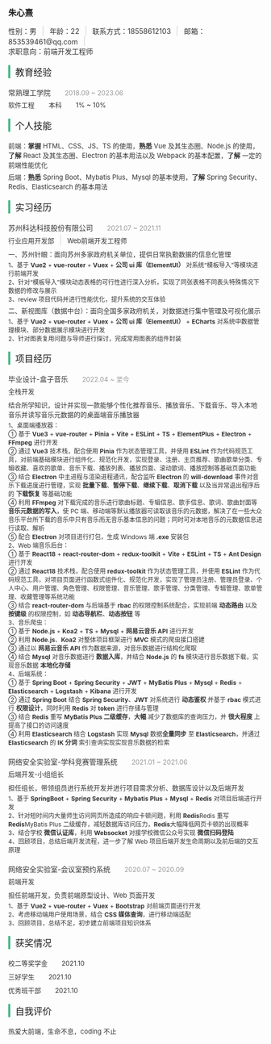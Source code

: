 <!DOCTYPE html>
<html lang="en">
	<head>
		<meta charset="UTF-8" />
		<meta http-equiv="X-UA-Compatible" content="IE=edge" />
		<meta name="viewport" content="width=device-width, initial-scale=1.0" />
		<title>朱心熹-个人简历</title>
		<style>
			body, html {
                margin: 0;
            }
			.name {
				margin: 15px 0;
			}
			.split {
				display: inline-block;
				margin: 0 8px;
				width: 2px;
				height: 20px;
				background-color: #e3e3e6;
				vertical-align: bottom;
			}
			.color-black {
				color: #333;
			}
			.title {
				margin: 18px 0 18px;
				border-left: 4px solid #42b983;
			}
			.title-font {
				padding: 0 10px;
				font-size: 18px;
			}
			.gray-font {
				padding-left: 24px;
				color: #999;
				font-size: 13px;
			}
			.simple-fort {
				color: #333;
				font-size: 13px;
			}
			.small-font {
				color: #333;
				font-size: 12px;
			}
			.padding-left-24px {
				padding-left: 24px;
			}
			.margin-0px {
				margin: 0;
			}
			.margin-top-5px {
				margin-top: 5px;
			}
			.margin-top-8px {
				margin: 8px 0 0 0;
			}
			.margin-top-3px {
				margin: 3px 0 0 0;
			}
			.color-gray {
				color: #999;
			}
			.margin-top-20px {
				margin-top: 20px;
			}
		</style>
	</head>
	<body>
		<div class="info">
			<h3 class="name">朱心熹</h3>
			<div>
				<span class="color-black">性别：男</span>
				<span class="split"></span>
				<span class="color-black">年龄：22</span>
				<span class="split"></span>
				<span class="color-black">联系方式：18558612103</span>
				<span class="split"></span>
				<span class="color-black">邮箱：853539461@qq.com</span>
				<span class="split"></span>
				<br />
				<span class="color-black">求职意向：前端开发工程师</span>
			</div>
		</div>
		<div class="education">
			<div class="title">
				<span class="title-font">教育经验</span>
			</div>
			<div class="content">
				<div>
					<span class="color-black">常熟理工学院</span>
					<span class="gray-font">2018.09 ~ 2023.06</span>
				</div>
				<div class="margin-top-5px">
					<span class="simple-fort">软件工程</span>
					<span class="simple-fort padding-left-24px">本科</span>
					<span class="simple-fort padding-left-24px">1% ~ 10%</span>
				</div>
			</div>
		</div>
		<div class="skill">
			<div class="title">
				<span class="title-font">个人技能</span>
			</div>
			<div class="content">
				<div class="margin-0px simple-fort">
					前端：<strong>掌握</strong> HTML、CSS、JS、TS 的使用，<strong>熟悉</strong> Vue 及其生态圈、Node.js 的使用，<strong>了解</strong> React 及其生态圈、Electron 的基本用法以及 Webpack 的基本配置，<strong>了解</strong> 一定的前端性能优化
				</div>
				<div class="margin-top-5px simple-fort">
					后端：<strong>熟悉</strong> Spring Boot、Mybatis Plus、Mysql 的基本使用，<strong>了解</strong> Spring Security、Redis、Elasticsearch
					的基本用法
				</div>
			</div>
		</div>
		<div class="practice">
			<div class="title">
				<span class="title-font">实习经历</span>
			</div>
			<div class="content">
				<div>
					<span class="color-black">苏州科达科技股份有限公司</span>
					<span class="gray-font">2021.07 ~ 2021.11</span>
				</div>
				<div class="margin-top-5px">
					<span class="simple-fort">行业应用开发部</span>
					<span class="split"></span>
					<span class="simple-fort">Web前端开发工程师</span>
				</div>
				<div class="simple-fort margin-top-8px">
					一、苏州针眼：面向苏州多家政府机关单位，提供日常执勤数据的信息化管理
				</div>
				<div class="small-font margin-top-3px">
					1、基于 <strong>Vue2</strong> + <strong>vue-router</strong> + <strong>Vuex</strong> + <strong>公司 ui 库（ElementUI）</strong> 对系统“模板导入”等模块进行前端开发
				</div>
				<div class="margin-0px small-font">
					2、针对“模板导入”模块动态表格的可行性进行深入分析，实现了同张表格不同表头特殊情况下数据的修改与展示
				</div>
				<div class="margin-0px small-font">3、review 项目代码并进行性能优化，提升系统的交互体验</div>
				<div class="margin-top-5px simple-fort">
					二、新视图库（数据中台）：面向全国多家政府机关，对数据进行集中管理及可视化展示
				</div>
				<div class="small-font margin-top-3px">
					1、基于 <strong>Vue2</strong> + <strong>vue-router</strong> + <strong>Vuex</strong> + <strong>公司 ui 库（ElementUI）</strong> + <strong>ECharts</strong> 对系统中数据管理模块、部分数据展示模块进行开发
				</div>
				<div class="margin-0px small-font">2、针对图表复用问题与导师进行探讨，完成常用图表的组件封装</div>
			</div>
		</div>
		<div class="project">
			<div class="title">
				<span class="title-font">项目经历</span>
			</div>
			<div class="content">
				<div>
					<div>
						<span class="color-black">毕业设计-盒子音乐</span>
						<span class="gray-font">2022.04 ~ 至今</span>
					</div>
					<div class="margin-top-5px">
						<span class="simple-fort">全栈开发</span>
					</div>
					<div class="simple-fort margin-top-8px">
						结合所学知识，设计并实现一款能够个性化推荐音乐、播放音乐、下载音乐、导入本地音乐并读写音乐元数据的的桌面端音乐播放器
					</div>
					<div class="small-font margin-top-3px">
						1、桌面端播放器：
						<br>
						① 基于 <strong>Vue3</strong> + <strong>vue-router</strong> + <strong>Pinia</strong> + <strong>Vite</strong> + <strong>ESLint</strong> + <strong>TS</strong> + <strong>ElementPlus</strong> + <strong>Electron</strong> + <strong>FFmpeg</strong> 进行开发
						<br>
						② 通过 <strong>Vue3</strong> 技术栈，配合使用 <strong>Pinia</strong> 作为状态管理工具，并使用 <strong>ESLint</strong> 作为代码规范工具，对前端基础模块进行组件化、规范化开发，实现登录、注册、主页推荐、歌曲歌单分类、专辑收藏、喜欢的歌单、音乐下载、播放列表、播放页面、滚动歌词、播放控制等基础页面功能
						<br>
						③ 结合 <strong>Electron</strong> 中主进程与渲染进程通讯，配合监听 <strong>Electron</strong> 的 <strong>will-download</strong> 事件对音乐下载进度进行管理，实现 <strong>批量下载</strong>、<strong>暂停下载</strong>、<strong>继续下载</strong>、<strong>取消下载</strong> 以及当异常退出程序后的 <strong>下载恢复</strong> 等基础功能
						<br>
						④ 利用 <strong>FFmpeg</strong> 对下载完成的音乐进行歌曲标题、专辑信息、歌手信息、歌词、歌曲封面等 <strong>音乐元数据的写入</strong>，使 PC 端、移动端等默认播放器可读取该音乐的元数据，解决了在一些大众音乐平台所下载的音乐中只有音乐而无音乐基本信息的问题；同时可对本地音乐的元数据信息进行读取、解析
						<br>
						⑤ 配合 <strong>Electron</strong> 对项目进行打包，生成 Windows 端 <strong>.exe</strong> 安装包
					</div>
					<div class="margin-0px small-font">
						2、Web 端音乐后台：
						<br>
						① 基于 <strong>React18</strong> + <strong>react-router-dom</strong> + <strong>redux-toolkit</strong> + <strong>Vite</strong> + <strong>ESLint</strong> + <strong>TS</strong> + <strong>Ant Design</strong> 进行开发
						<br> 
						② 通过 <strong>React18</strong> 技术栈，配合使用 <strong>redux-toolkit</strong> 作为状态管理工具，并使用 <strong>ESLint</strong> 作为代码规范工具，对项目页面进行函数式组件化、规范化开发，实现了管理员注册、管理员登录、个人中心、用户管理、角色管理、权限管理、音乐管理、歌手管理、分类管理、专辑管理、歌单管理、收藏管理等系统功能
						<br>
						③ 结合 <strong>react-router-dom</strong> 与后端基于 <strong>rbac</strong> 的权限控制系统配合，实现前端 <strong>动态路由</strong> 以及 <strong>按键级</strong> 的权限控制，如 <strong>动态导航栏</strong>、<strong>动态按钮</strong> 等
					</div>
					<div class="margin-0px small-font">
						3、音乐爬虫：
						<br>
						① 基于 <strong>Node.js</strong> + <strong>Koa2</strong> + <strong>TS</strong> + <strong>Mysql</strong> + <strong>网易云音乐 API</strong> 进行开发
						<br> 
						② 利用 <strong>Node.js</strong>、<strong>Koa2</strong> 对整体项目框架进行 <strong>MVC</strong> 模式的爬虫接口搭建
						<br>
						③ 通过以 <strong>网易云音乐 API</strong> 作为数据来源，对音乐数据进行结构化爬取
						<br>
						④ 结合 <strong>Mysql</strong> 对音乐数据进行 <strong>数据入库</strong>，并结合 <strong>Node.js</strong> 的 <strong>fs</strong> 模块进行音乐数据下载，实现音乐数据 <strong>本地化存储</strong>
					</div>
					<div class="margin-0px small-font">
						4、后端系统：
						<br>
						① 基于 <strong>Spring Boot</strong> + <strong>Spring Security</strong> + <strong>JWT</strong> + <strong>MyBatis Plus</strong> + <strong>Mysql</strong> + <strong>Redis</strong> + <strong>Elasticsearch</strong> + <strong>Logstash</strong> + <strong>Kibana</strong> 进行开发
						<br>
						② 通过 <strong>Spring Boot</strong> 结合 <strong>Spring Security</strong>、<strong>JWT</strong> 对系统进行 <strong>动态鉴权</strong> 并基于 <strong>rbac</strong> 模式进行 <strong>权限设计</strong>，同时利用 <strong>Redis</strong> 对 <strong>token</strong> 进行存储与管理
						<br>
						③ 结合 <strong>Redis</strong> 重写 <strong>MyBatis Plus 二级缓存</strong>，<strong>大幅</strong> 减少了数据库的查询压力，并 <strong>很大程度</strong> 上提高了接口的访问速度
						<br>
						④ 利用 <strong>Elasticsearch</strong> 结合 <strong>Logstash</strong> 实现 <strong>Mysql</strong> 数据<strong>全量同步</strong> 至 <strong>Elasticsearch</strong>，并通过 <strong>Elasticsearch</strong> 的 <strong>IK 分词</strong> 索引查询实现实现音乐数据的检索
					</div>
				</div>
				<div class="margin-top-20px">
					<div>
						<span class="color-black">网络安全实验室-学科竞赛管理系统</span>
						<span class="gray-font">2021.01 ~ 2021.06</span>
					</div>
					<div class="margin-top-5px">
						<span class="simple-fort">后端开发-小组组长</span>
					</div>
					<div class="simple-fort margin-top-8px">
						担任组长，带领组员进行系统开发并进行项目需求分析、数据库设计以及后端开发
					</div>
					<div class="small-font margin-top-3px">
						1、基于 <strong>SpringBoot</strong> + <strong>Spring Security</strong> + <strong>Mybatis Plus</strong> + <strong>Mysql</strong> + <strong>Redis</strong>
						对项目后端进行开发
					</div>
					<div class="margin-0px small-font">
						2、针对短时间内大量师生访问网页所造成的响应卡顿问题，利用 <strong>Redis</strong>Redis 重写 <strong>Redis</strong>MyBatis Plus
						二级缓存，减轻数据库访问压力，<strong>Redis</strong>大幅降低网页卡顿的出现概率
					</div>
					<div class="margin-0px small-font">
						3、结合学校 <strong>微信认证库</strong>，利用 <strong>Websocket</strong> 对接学校微信公众号实现 <strong>微信扫码登陆</strong>
					</div>
					<div class="margin-0px small-font">
						4、回顾项目，总结后端开发流程，进一步了解 Web 项目后端开发生命周期以及前后端的交互原理
					</div>
				</div>
				<div class="margin-top-20px">
					<div>
						<span class="color-black">网络安全实验室-会议室预约系统</span>
						<span class="gray-font">2020.07 ~ 2020.09</span>
					</div>
					<div class="margin-top-5px">
						<span class="simple-fort">前端开发</span>
					</div>
					<div class="simple-fort margin-top-8px">担任前端开发，负责前端原型设计、Web 页面开发</div>
					<div class="small-font margin-top-3px">1、基于 <strong>Vue2</strong> + <strong>vue-router</strong> + <strong>Vuex</strong> + <strong>Bootstrap</strong> 对前端页面进行开发</div>
					<div class="margin-0px small-font">
						2、考虑移动端用户使用场景，结合 <strong>CSS 媒体查询</strong>，进行移动端适配
					</div>
					<div class="margin-0px small-font">
						3、回顾项目，总结不足，初步建立前端项目知识体系
					</div>
				</div>
			</div>
		</div>
		<div class="award">
			<div class="title">
				<span class="title-font">获奖情况</span>
			</div>
			<div class="content">
				<div class="simple-fort">
					<span>校二等奖学金</span>
					<span class="padding-left-24px">2021.10</span>
				</div>
				<div class="simple-fort margin-top-8px">
					<span>三好学生</span>
					<span class="padding-left-24px">2021.10</span>
				</div>
				<div class="simple-fort margin-top-8px">
					<span>优秀班干部</span>
					<span class="padding-left-24px">2021.10</span>
				</div>
			</div>
		</div>
		<div class="comment">
			<div class="title">
				<span class="title-font">自我评价</span>
			</div>
			<div class="content">
				<div class="simple-fort">热爱大前端，生命不息，coding 不止</div>
			</div>
		</div>
	</body>
</html>